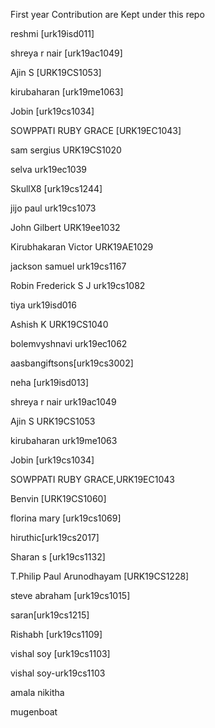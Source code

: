 First year Contribution are Kept under this repo

reshmi [urk19isd011]

shreya r nair [urk19ac1049]

Ajin S  [URK19CS1053]

kirubaharan [urk19me1063]

Jobin [urk19cs1034]

SOWPPATI RUBY GRACE [URK19EC1043]

sam sergius URK19CS1020

selva urk19ec1039

SkullX8 [urk19cs1244]

jijo paul urk19cs1073

John Gilbert URK19ee1032

Kirubhakaran Victor URK19AE1029

jackson samuel urk19cs1167

Robin Frederick S J urk19cs1082

tiya urk19isd016

Ashish K URK19CS1040

bolemvyshnavi urk19ec1062

aasbangiftsons[urk19cs3002]

neha [urk19isd013]

shreya r nair urk19ac1049

Ajin S URK19CS1053

kirubaharan urk19me1063

Jobin [urk19cs1034]

SOWPPATI RUBY GRACE,URK19EC1043

Benvin [URK19CS1060]

florina mary [urk19cs1069]

hiruthic[urk19cs2017]

Sharan s [urk19cs1132] 

T.Philip Paul Arunodhayam [URK19CS1228]

steve abraham [urk19cs1015]

saran[urk19cs1215]

Rishabh [urk19cs1109]

vishal soy [urk19cs1103]

vishal soy-urk19cs1103

amala nikitha

mugenboat
